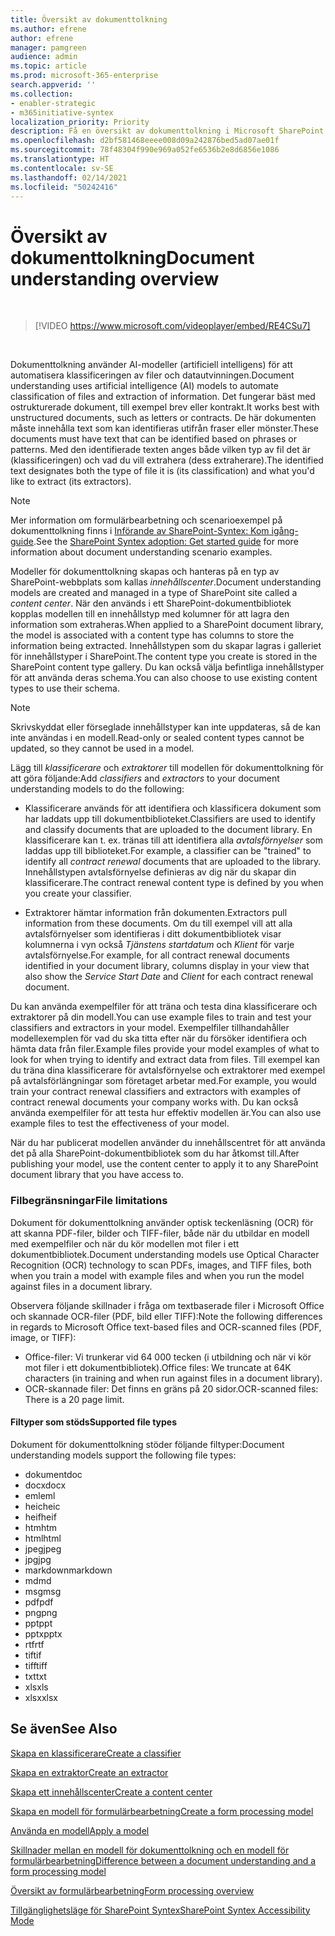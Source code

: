 ```yaml
---
title: Översikt av dokumenttolkning
ms.author: efrene
author: efrene
manager: pamgreen
audience: admin
ms.topic: article
ms.prod: microsoft-365-enterprise
search.appverid: ''
ms.collection:
- enabler-strategic
- m365initiative-syntex
localization_priority: Priority
description: Få en översikt av dokumenttolkning i Microsoft SharePoint Syntex.
ms.openlocfilehash: d2bf581468eeee008d09a242876bed5ad07ae01f
ms.sourcegitcommit: 78f48304f990e969a052fe6536b2e8d6856e1086
ms.translationtype: HT
ms.contentlocale: sv-SE
ms.lasthandoff: 02/14/2021
ms.locfileid: "50242416"
---
```

# <a name="document-understanding-overview"></a><span data-ttu-id="2da1f-103">Översikt av dokumenttolkning</span><span class="sxs-lookup"><span data-stu-id="2da1f-103">Document understanding overview</span></span>


</br>

> [!VIDEO https://www.microsoft.com/videoplayer/embed/RE4CSu7] 

</br>

<span data-ttu-id="2da1f-104">Dokumenttolkning använder AI-modeller (artificiell intelligens) för att automatisera klassificeringen av filer och datautvinningen.</span><span class="sxs-lookup"><span data-stu-id="2da1f-104">Document understanding uses artificial intelligence (AI) models to automate classification of files and extraction of information.</span></span> <span data-ttu-id="2da1f-105">Det fungerar bäst med ostrukturerade dokument, till exempel brev eller kontrakt.</span><span class="sxs-lookup"><span data-stu-id="2da1f-105">It works best with unstructured documents, such as letters or contracts.</span></span> <span data-ttu-id="2da1f-106">De här dokumenten måste innehålla text som kan identifieras utifrån fraser eller mönster.</span><span class="sxs-lookup"><span data-stu-id="2da1f-106">These documents must have text that can be identified based on phrases or patterns.</span></span> <span data-ttu-id="2da1f-107">Med den identifierade texten anges både vilken typ av fil det är (klassificeringen) och vad du vill extrahera (dess extraherare).</span><span class="sxs-lookup"><span data-stu-id="2da1f-107">The identified text designates both the type of file it is (its classification) and what you'd like to extract (its extractors).</span></span>

> [!NOTE]
> <span data-ttu-id="2da1f-108">Mer information om formulärbearbetning och scenarioexempel på dokumenttolkning finns i [Införande av SharePoint-Syntex: Kom igång-guide](https://docs.microsoft.com/microsoft-365/contentunderstanding/adoption-getstarted#document-understanding-scenario-example).</span><span class="sxs-lookup"><span data-stu-id="2da1f-108">See the [SharePoint Syntex adoption: Get started guide](https://docs.microsoft.com/microsoft-365/contentunderstanding/adoption-getstarted#document-understanding-scenario-example) for more information about document understanding scenario examples.</span></span>

<span data-ttu-id="2da1f-109">Modeller för dokumenttolkning skapas och hanteras på en typ av SharePoint-webbplats som kallas *innehållscenter*.</span><span class="sxs-lookup"><span data-stu-id="2da1f-109">Document understanding models are created and managed in a type of SharePoint site called a *content center*.</span></span> <span data-ttu-id="2da1f-110">När den används i ett SharePoint-dokumentbibliotek kopplas modellen till en innehållstyp med kolumner för att lagra den information som extraheras.</span><span class="sxs-lookup"><span data-stu-id="2da1f-110">When applied to a SharePoint document library, the model is associated with a content type has columns to store the information being extracted.</span></span> <span data-ttu-id="2da1f-111">Innehållstypen som du skapar lagras i galleriet för innehållstyper i SharePoint.</span><span class="sxs-lookup"><span data-stu-id="2da1f-111">The content type you create is stored in the SharePoint content type gallery.</span></span> <span data-ttu-id="2da1f-112">Du kan också välja befintliga innehållstyper för att använda deras schema.</span><span class="sxs-lookup"><span data-stu-id="2da1f-112">You can also choose to use existing content types to use their schema.</span></span>

> [!NOTE]
> <span data-ttu-id="2da1f-113">Skrivskyddat eller förseglade innehållstyper kan inte uppdateras, så de kan inte användas i en modell.</span><span class="sxs-lookup"><span data-stu-id="2da1f-113">Read-only or sealed content types cannot be updated, so they cannot be used in a model.</span></span>

<span data-ttu-id="2da1f-114">Lägg till *klassificerare* och *extraktorer* till modellen för dokumenttolkning för att göra följande:</span><span class="sxs-lookup"><span data-stu-id="2da1f-114">Add *classifiers* and *extractors* to your document understanding models to do the following:</span></span> 

- <span data-ttu-id="2da1f-115">Klassificerare används för att identifiera och klassificera dokument som har laddats upp till dokumentbiblioteket.</span><span class="sxs-lookup"><span data-stu-id="2da1f-115">Classifiers are used to identify and classify documents that are uploaded to the document library.</span></span> <span data-ttu-id="2da1f-116">En klassificerare kan t. ex. tränas till att identifiera alla *avtalsförnyelser* som laddas upp till biblioteket.</span><span class="sxs-lookup"><span data-stu-id="2da1f-116">For example, a classifier can be "trained" to identify all *contract renewal* documents that are uploaded to the library.</span></span> <span data-ttu-id="2da1f-117">Innehållstypen avtalsförnyelse definieras av dig när du skapar din klassificerare.</span><span class="sxs-lookup"><span data-stu-id="2da1f-117">The contract renewal content type is defined by you when you create your classifier.</span></span>

- <span data-ttu-id="2da1f-118">Extraktorer hämtar information från dokumenten.</span><span class="sxs-lookup"><span data-stu-id="2da1f-118">Extractors pull information from these documents.</span></span> <span data-ttu-id="2da1f-119">Om du till exempel vill att alla avtalsförnyelser som identifieras i ditt dokumentbibliotek visar kolumnerna i vyn också *Tjänstens startdatum* och  *Klient* för varje avtalsförnyelse.</span><span class="sxs-lookup"><span data-stu-id="2da1f-119">For example, for all contract renewal documents identified in your document library, columns display in your view that also show the *Service Start Date* and  *Client* for each contract renewal document.</span></span> 

<span data-ttu-id="2da1f-120">Du kan använda exempelfiler för att träna och testa dina klassificerare och extraktorer på din modell.</span><span class="sxs-lookup"><span data-stu-id="2da1f-120">You can use example files to train and test your classifiers and extractors in your model.</span></span> <span data-ttu-id="2da1f-121">Exempelfiler tillhandahåller modellexemplen för vad du ska titta efter när du försöker identifiera och hämta data från filer.</span><span class="sxs-lookup"><span data-stu-id="2da1f-121">Example files provide your model examples of what to look for when trying to identify and extract data from files.</span></span> <span data-ttu-id="2da1f-122">Till exempel kan du träna dina klassificerare för avtalsförnyelse och extraktorer med exempel på avtalsförlängningar som företaget arbetar med.</span><span class="sxs-lookup"><span data-stu-id="2da1f-122">For example, you would train your contract renewal classifiers and extractors with examples of contract renewal documents your company works with.</span></span> <span data-ttu-id="2da1f-123">Du kan också använda exempelfiler för att testa hur effektiv modellen är.</span><span class="sxs-lookup"><span data-stu-id="2da1f-123">You can also use example files to test the effectiveness of your model.</span></span>

<span data-ttu-id="2da1f-124">När du har publicerat modellen använder du innehållscentret för att använda det på alla SharePoint-dokumentbibliotek som du har åtkomst till.</span><span class="sxs-lookup"><span data-stu-id="2da1f-124">After publishing your model, use the content center to apply it to any SharePoint document library that you have access to.</span></span>  

### <a name="file-limitations"></a><span data-ttu-id="2da1f-125">Filbegränsningar</span><span class="sxs-lookup"><span data-stu-id="2da1f-125">File limitations</span></span>

<span data-ttu-id="2da1f-126">Dokument för dokumenttolkning använder optisk teckenläsning (OCR) för att skanna PDF-filer, bilder och TIFF-filer, både när du utbildar en modell med exempelfiler och när du kör modellen mot filer i ett dokumentbibliotek.</span><span class="sxs-lookup"><span data-stu-id="2da1f-126">Document understanding models use Optical Character Recognition (OCR) technology to scan PDFs, images, and TIFF files, both when you train a model with example files and when you run the model against files in a document library.</span></span>

<span data-ttu-id="2da1f-127">Observera följande skillnader i fråga om textbaserade filer i Microsoft Office och skannade OCR-filer (PDF, bild eller TIFF):</span><span class="sxs-lookup"><span data-stu-id="2da1f-127">Note the following differences in regards to Microsoft Office text-based files and OCR-scanned files (PDF, image, or TIFF):</span></span>

- <span data-ttu-id="2da1f-128">Office-filer: Vi trunkerar vid 64 000 tecken (i utbildning och när vi kör mot filer i ett dokumentbibliotek).</span><span class="sxs-lookup"><span data-stu-id="2da1f-128">Office files: We truncate at 64K characters (in training and when run against files in a document library).</span></span>
- <span data-ttu-id="2da1f-129">OCR-skannade filer: Det finns en gräns på 20 sidor.</span><span class="sxs-lookup"><span data-stu-id="2da1f-129">OCR-scanned files: There is a 20 page limit.</span></span>  

#### <a name="supported-file-types"></a><span data-ttu-id="2da1f-130">Filtyper som stöds</span><span class="sxs-lookup"><span data-stu-id="2da1f-130">Supported file types</span></span>

<span data-ttu-id="2da1f-131">Dokument för dokumenttolkning stöder följande filtyper:</span><span class="sxs-lookup"><span data-stu-id="2da1f-131">Document understanding models support the following file types:</span></span>

- <span data-ttu-id="2da1f-132">dokument</span><span class="sxs-lookup"><span data-stu-id="2da1f-132">doc</span></span>
- <span data-ttu-id="2da1f-133">docx</span><span class="sxs-lookup"><span data-stu-id="2da1f-133">docx</span></span>
- <span data-ttu-id="2da1f-134">eml</span><span class="sxs-lookup"><span data-stu-id="2da1f-134">eml</span></span>
- <span data-ttu-id="2da1f-135">heic</span><span class="sxs-lookup"><span data-stu-id="2da1f-135">heic</span></span>
- <span data-ttu-id="2da1f-136">heif</span><span class="sxs-lookup"><span data-stu-id="2da1f-136">heif</span></span>
- <span data-ttu-id="2da1f-137">htm</span><span class="sxs-lookup"><span data-stu-id="2da1f-137">htm</span></span>
- <span data-ttu-id="2da1f-138">html</span><span class="sxs-lookup"><span data-stu-id="2da1f-138">html</span></span>
- <span data-ttu-id="2da1f-139">jpeg</span><span class="sxs-lookup"><span data-stu-id="2da1f-139">jpeg</span></span>
- <span data-ttu-id="2da1f-140">jpg</span><span class="sxs-lookup"><span data-stu-id="2da1f-140">jpg</span></span>
- <span data-ttu-id="2da1f-141">markdown</span><span class="sxs-lookup"><span data-stu-id="2da1f-141">markdown</span></span>
- <span data-ttu-id="2da1f-142">md</span><span class="sxs-lookup"><span data-stu-id="2da1f-142">md</span></span>
- <span data-ttu-id="2da1f-143">msg</span><span class="sxs-lookup"><span data-stu-id="2da1f-143">msg</span></span>
- <span data-ttu-id="2da1f-144">pdf</span><span class="sxs-lookup"><span data-stu-id="2da1f-144">pdf</span></span>
- <span data-ttu-id="2da1f-145">png</span><span class="sxs-lookup"><span data-stu-id="2da1f-145">png</span></span>
- <span data-ttu-id="2da1f-146">ppt</span><span class="sxs-lookup"><span data-stu-id="2da1f-146">ppt</span></span>
- <span data-ttu-id="2da1f-147">pptx</span><span class="sxs-lookup"><span data-stu-id="2da1f-147">pptx</span></span>
- <span data-ttu-id="2da1f-148">rtf</span><span class="sxs-lookup"><span data-stu-id="2da1f-148">rtf</span></span>
- <span data-ttu-id="2da1f-149">tif</span><span class="sxs-lookup"><span data-stu-id="2da1f-149">tif</span></span>
- <span data-ttu-id="2da1f-150">tiff</span><span class="sxs-lookup"><span data-stu-id="2da1f-150">tiff</span></span>
- <span data-ttu-id="2da1f-151">txt</span><span class="sxs-lookup"><span data-stu-id="2da1f-151">txt</span></span>
- <span data-ttu-id="2da1f-152">xls</span><span class="sxs-lookup"><span data-stu-id="2da1f-152">xls</span></span>
- <span data-ttu-id="2da1f-153">xlsx</span><span class="sxs-lookup"><span data-stu-id="2da1f-153">xlsx</span></span>



## <a name="see-also"></a><span data-ttu-id="2da1f-154">Se även</span><span class="sxs-lookup"><span data-stu-id="2da1f-154">See Also</span></span>
[<span data-ttu-id="2da1f-155">Skapa en klassificerare</span><span class="sxs-lookup"><span data-stu-id="2da1f-155">Create a classifier</span></span>](create-a-classifier.md)

[<span data-ttu-id="2da1f-156">Skapa en extraktor</span><span class="sxs-lookup"><span data-stu-id="2da1f-156">Create an extractor</span></span>](create-an-extractor.md)

[<span data-ttu-id="2da1f-157">Skapa ett innehållscenter</span><span class="sxs-lookup"><span data-stu-id="2da1f-157">Create a content center</span></span>](create-a-content-center.md)

[<span data-ttu-id="2da1f-158">Skapa en modell för formulärbearbetning</span><span class="sxs-lookup"><span data-stu-id="2da1f-158">Create a form processing model</span></span>](create-a-form-processing-model.md)

[<span data-ttu-id="2da1f-159">Använda en modell</span><span class="sxs-lookup"><span data-stu-id="2da1f-159">Apply a model</span></span>](apply-a-model.md)   

[<span data-ttu-id="2da1f-160">Skillnader mellan en modell för dokumenttolkning och en modell för formulärbearbetning</span><span class="sxs-lookup"><span data-stu-id="2da1f-160">Difference between a document understanding and a form processing model</span></span>](difference-between-document-understanding-and-form-processing-model.md)
  
[<span data-ttu-id="2da1f-161">Översikt av formulärbearbetning</span><span class="sxs-lookup"><span data-stu-id="2da1f-161">Form processing overview</span></span>](form-processing-overview.md)

[<span data-ttu-id="2da1f-162">Tillgänglighetsläge för SharePoint Syntex</span><span class="sxs-lookup"><span data-stu-id="2da1f-162">SharePoint Syntex Accessibility Mode</span></span>](accessibility-mode.md)

